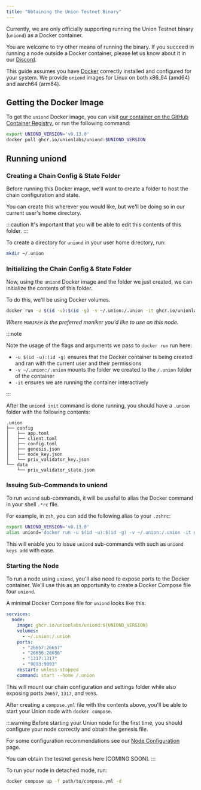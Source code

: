 ```yaml
---
title: "Obtaining the Union Testnet Binary"
---
```


Currently, we are only officially supporting running the Union Testnet binary (`uniond`) as a Docker container.

You are welcome to try other means of running the binary. If you succeed in running a node outside a Docker container, please let us know about it in our [Discord](https://discord.gg/union-build).

This guide assumes you have [Docker](https://www.docker.com/get-started/) correctly installed and configured for your system. We provide `uniond` images for Linux on both x86_64 (amd64) and aarch64 (arm64).

## Getting the Docker Image

To get the `uniond` Docker image, you can visit [our container on the GitHub Container Registry](https://github.com/unionlabs/union/pkgs/container/uniond), or run the following command:

```sh
export UNIOND_VERSION='v0.13.0'
docker pull ghcr.io/unionlabs/uniond:$UNIOND_VERSION
```

## Running uniond

### Creating a Chain Config & State Folder

Before running this Docker image, we'll want to create a folder to host the chain configuration and state.

You can create this wherever you would like, but we'll be doing so in our current user's home directory.

:::caution
It's important that you will be able to edit this contents of this folder.
:::

To create a directory for `uniond` in your user home directory, run:

```sh
mkdir ~/.union
```

### Initializing the Chain Config & State Folder

Now, using the `uniond` Docker image and the folder we just created, we can initialize the contents of this folder.

To do this, we'll be using Docker volumes.

```sh
docker run -u $(id -u):$(id -g) -v ~/.union:/.union -it ghcr.io/unionlabs/uniond:$UNIOND_VERSION init $MONIKER bn254 --home /.union
```

_Where `MONIKER` is the preferred moniker you'd like to use on this node._

:::note

Note the usage of the flags and arguments we pass to `docker run` run here:

- `-u $(id -u):(id -g)` ensures that the Docker container is being created and ran with the current user and their permissions
- `-v ~/.union:/.union` mounts the folder we created to the `/.union` folder of the container
- `-it` ensures we are running the container interactively

:::

After the `uniond init` command is done running, you should have a `.union` folder with the following contents:

```
.union
├── config
│   ├── app.toml
│   ├── client.toml
│   ├── config.toml
│   ├── genesis.json
│   ├── node_key.json
│   └── priv_validator_key.json
└── data
    └── priv_validator_state.json
```

### Issuing Sub-Commands to uniond

To run `uniond` sub-commands, it will be useful to alias the Docker command in your shell `.*rc` file.

For example, in `zsh`, you can add the following alias to your `.zshrc`:

```sh
export UNIOND_VERSION='v0.13.0'
alias uniond='docker run -u $(id -u):$(id -g) -v ~/.union:/.union -it ghcr.io/unionlabs/uniond:$UNIOND_VERSION --home /.union'
```

This will enable you to issue `uniond` sub-commands with such as `uniond keys add` with ease.

### Starting the Node

To run a node using `uniond`, you'll also need to expose ports to the Docker container. We'll use this as an opportunity to create a Docker Compose file four `uniond`.

A minimal Docker Compose file for `uniond` looks like this:

```yaml
services:
  node:
    image: ghcr.io/unionlabs/uniond:${UNIOND_VERSION}
    volumes:
      - ~/.union:/.union
    ports:
      - "26657:26657"
      - "26656:26656"
      - "1317:1317"
      - "9093:9093"
    restart: unless-stopped
    command: start --home /.union
```

This will mount our chain configuration and settings folder while also exposing ports `26657`, `1317`, and `9093`.

After creating a `compose.yml` file with the contents above, you'll be able to start your Union node with `docker compose`.

:::warning
Before starting your Union node for the first time, you should configure your node correctly and obtain the genesis file.

For some configuration recommendations see our [Node Configuration](../04_infrastructure/01_node_operators/node_configuration.md) page.

You can obtain the testnet genesis here [COMING SOON].
:::

To run your node in detached mode, run:

```sh
docker compose up -f path/to/compose.yml -d
```
